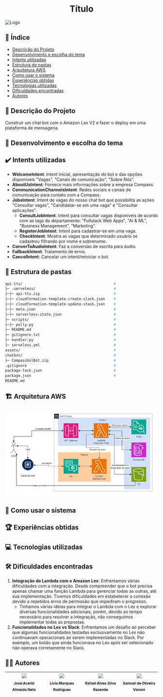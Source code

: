 <h1 align="center">Título</h1>

![Logo](https://s3.sa-east-1.amazonaws.com/remotar-assets-prod/company-profile-covers/cl7god9gt00lx04wg4p2a93zt.jpg)

## 📌 Índice
 
- [Descrição do Projeto](#-Descrição-do-Projeto)
- [Desenvolvimento e escolha do tema](#-Desenvolvimento-e-escolha-do-tema)
- [Intents utilizadas](#-Intents-utilizadas)
- [Estrutura de pastas](#-Estrutura-de-pastas)
- [Arquitetura AWS](#-Arquitetura-AWS)
- [Como usar o sistema](#-Como-usar-o-sistema)
- [Experiências obtidas](#-Experiências-obtidas)
- [Tecnologias utilizadas](#-Tecnologias-utilizadas)
- [Dificuldades encontradas](#-Dificuldades-encontradas)
- [Autores](#-Autores)

## 📖 Descrição do Projeto
Construir um chat bot com o Amazon Lex V2 e fazer o deploy em uma plataforma de mensageria.

## 🎯 Desenvolvimento e escolha do tema

## ✔️ Intents utilizadas
- <strong>WelcomeIntent</strong>: Intent inicial, apresentação do bot e das opções disponíveis "Vagas", "Canais de comunicação", "Sobre Nós".
- <strong>AboutUsIntent</strong>: Fornece mais informações sobre a empresa Compass.
- <strong>CommunicationChannelsIntent</strong>: Redes sociais e canais de comunicação para contato com a Compass.
- <strong>JobsIntent</strong>: Intent de vagas do nosso chat bot que possibilita as ações "Consultar vagas", "Candidatar-se em uma vaga" e "Consultar aplicações".
    - <strong>ConsultJobIntent</strong>: Intent para consultar vagas disponíveis de acordo com as tags do departamento: "Fullstack Web Apps", "AI & ML", "Business Management", "Marketing".
    - <strong>RegisterJobIntent</strong>: Intent para cadastrar-se em uma vaga.
    - <strong>CheckIntent</strong>: Mostra as vagas que determinado usuário se cadastrou filtrando por nome e sobrenome.
- <strong>ConverToAudioIntent</strong>: Faz a conversão de escrita para áudio.
- <strong>FallbackIntent</strong>: Tratamento de erros.
- <strong>CancelIntent</strong>: Cancelar um intent/reiniciar o bot.

## 📂 Estrutura de pastas
 
```bash
api-tts/                                          # 
├─ .serveless/                                    # 
├─├─ api-tts.zip                                  # 
├─├─ cloudformation-template-create-slack.json    # 
├─├─ cloudformation-template-update-stack.json    # 
├─├─ meta.json                                    # 
├─├─ serverless-state.json                        # 
├─ scripts/                                       # 
├─├─ polly.py                                     # 
├─ README.md                                      # 
├─ gitignore.txt                                  # 
├─ handler.py                                     # 
├─ serveless.yml                                  #
assets/                                           # 
chatbot/                                          # 
├─ CompassUolBot.zip                              # 
.gitignore                                        # 
package-lock.json                                 # 
package.json                                      # 
README.md
```

## 🏗️ Arquitetura AWS
![Imagem|Diagrama](assets/sprints6-7.jpg)

## 🚀 Como usar o sistema

## 🏆 Experiências obtidas

## 💻 Tecnologias utilizadas

## 🛠️ Dificuldades encontradas
1. <strong>Integração do Lambda com o Amazon Lex</strong>:
Enfrentamos várias dificuldades com a integração. Desde compreender que o bot precisa apenas chamar uma função Lambda para gerenciar todas as outras, até sua implementação. Tivemos dificuldades em estabelecer a conexão devido a repetidos erros de permissão que impediram o progresso.
    - Tínhamos várias ideias para integrar o Lambda com o Lex e explorar diversas funcionalidades adicionais, porém, devido ao tempo necessário para resolver a integração, não conseguimos implementar todas as propostas.
2. <strong>Funcionalidades no Lex vs Slack</strong>:
Enfrentamos um desafio ao perceber que algumas funcionalidades testadas exclusivamente no Lex não continuavam operacionais ao serem implementadas no Slack. Por exemplo, um botão que ainda funcionava no Lex após ser selecionado não operava corretamente no Slack.

## ✍🏻 Autores
| [<img loading="lazy" src="https://avatars.githubusercontent.com/u/120669342?v=4" width=115><br><sub>José Acerbi Almeida Neto</sub>](https://github.com/JoseJaan) | [<img loading="lazy" src="https://avatars.githubusercontent.com/u/142454135?v=4" width=115><br><sub>Lívia Marques Rodrigues</sub>](https://github.com/livmrqs) | [<img loading="lazy" src="https://avatars.githubusercontent.com/u/137515142?v=4" width=115><br><sub>Rafael Alves Silva Rezende</sub>](https://github.com/rafa-rez) | [<img loading="lazy" src="https://avatars.githubusercontent.com/u/123120658?v=4" width=115><br><sub>Samuel de Oliveira Vanoni</sub>](https://github.com/SamuVanoni)
| :---: | :---: | :---: | :---: |
